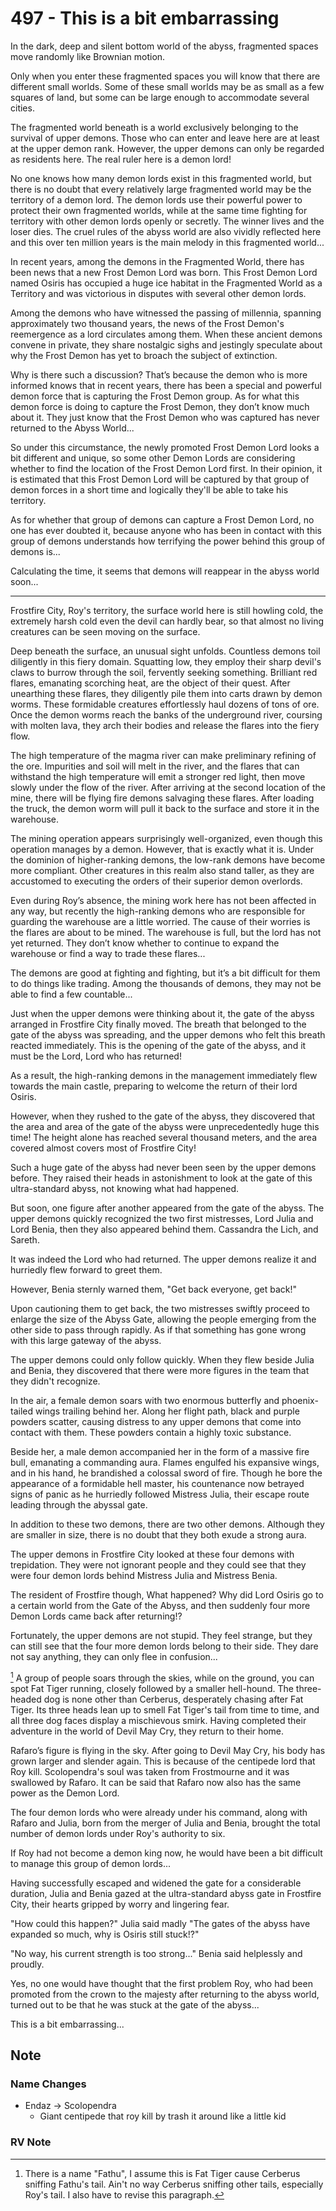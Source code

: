 # 497 - This is a bit embarrassing

In the dark, deep and silent bottom world of the abyss, fragmented spaces move randomly like Brownian motion.

Only when you enter these fragmented spaces you will know that there are different small worlds. Some of these small worlds may be as small as a few squares of land, but some can be large enough to accommodate several cities.

The fragmented world beneath is a world exclusively belonging to the survival of upper demons. Those who can enter and leave here are at least at the upper demon rank. However, the upper demons can only be regarded as residents here. The real ruler here is a demon lord!

No one knows how many demon lords exist in this fragmented world, but there is no doubt that every relatively large fragmented world may be the territory of a demon lord. The demon lords use their powerful power to protect their own fragmented worlds, while at the same time fighting for territory with other demon lords openly or secretly. The winner lives and the loser dies. The cruel rules of the abyss world are also vividly reflected here and this over ten million years is the main melody in this fragmented world...

In recent years, among the demons in the Fragmented World, there has been news that a new Frost Demon Lord was born. This Frost Demon Lord named Osiris has occupied a huge ice habitat in the Fragmented World as a Territory and was victorious in disputes with several other demon lords.

Among the demons who have witnessed the passing of millennia, spanning approximately two thousand years, the news of the Frost Demon's reemergence as a lord circulates among them. When these ancient demons convene in private, they share nostalgic sighs and jestingly speculate about why the Frost Demon has yet to broach the subject of extinction.

Why is there such a discussion? That’s because the demon who is more informed knows that in recent years, there has been a special and powerful demon force that is capturing the Frost Demon group. As for what this demon force is doing to capture the Frost Demon, they don’t know much about it. They just know that the Frost Demon who was captured has never returned to the Abyss World...

So under this circumstance, the newly promoted Frost Demon Lord looks a bit different and unique, so some other Demon Lords are considering whether to find the location of the Frost Demon Lord first. In their opinion, it is estimated that this Frost Demon Lord will be captured by that group of demon forces in a short time and logically they'll be able to take his territory.

As for whether that group of demons can capture a Frost Demon Lord, no one has ever doubted it, because anyone who has been in contact with this group of demons understands how terrifying the power behind this group of demons is...

Calculating the time, it seems that demons will reappear in the abyss world soon...

***

Frostfire City, Roy's territory, the surface world here is still howling cold, the extremely harsh cold even the devil can hardly bear, so that almost no living creatures can be seen moving on the surface.

Deep beneath the surface, an unusual sight unfolds. Countless demons toil diligently in this fiery domain. Squatting low, they employ their sharp devil's claws to burrow through the soil, fervently seeking something. Brilliant red flares, emanating scorching heat, are the object of their quest. After unearthing these flares, they diligently pile them into carts drawn by demon worms. These formidable creatures effortlessly haul dozens of tons of ore. Once the demon worms reach the banks of the underground river, coursing with molten lava, they arch their bodies and release the flares into the fiery flow.

The high temperature of the magma river can make preliminary refining of the ore. Impurities and soil will melt in the river, and the flares that can withstand the high temperature will emit a stronger red light, then move slowly under the flow of the river. After arriving at the second location of the mine, there will be flying fire demons salvaging these flares. After loading the truck, the demon worm will pull it back to the surface and store it in the warehouse.

The mining operation appears surprisingly well-organized, even though this operation manages by a demon. However, that is exactly what it is. Under the dominion of higher-ranking demons, the low-rank demons have become more compliant. Other creatures in this realm also stand taller, as they are accustomed to executing the orders of their superior demon overlords.

Even during Roy’s absence, the mining work here has not been affected in any way, but recently the high-ranking demons who are responsible for guarding the warehouse are a little worried. The cause of their worries is the flares are about to be mined. The warehouse is full, but the lord has not yet returned. They don’t know whether to continue to expand the warehouse or find a way to trade these flares...

The demons are good at fighting and fighting, but it’s a bit difficult for them to do things like trading. Among the thousands of demons, they may not be able to find a few countable...

Just when the upper demons were thinking about it, the gate of the abyss arranged in Frostfire City finally moved. The breath that belonged to the gate of the abyss was spreading, and the upper demons who felt this breath reacted immediately. This is the opening of the gate of the abyss, and it must be the Lord, Lord who has returned!

As a result, the high-ranking demons in the management immediately flew towards the main castle, preparing to welcome the return of their lord Osiris.

However, when they rushed to the gate of the abyss, they discovered that the area and area of ​​the gate of the abyss were unprecedentedly huge this time! The height alone has reached several thousand meters, and the area covered almost covers most of Frostfire City!

Such a huge gate of the abyss had never been seen by the upper demons before. They raised their heads in astonishment to look at the gate of this ultra-standard abyss, not knowing what had happened.

But soon, one figure after another appeared from the gate of the abyss. The upper demons quickly recognized the two first mistresses, Lord Julia and Lord Benia, then they also appeared behind them. Cassandra the Lich, and Sareth.

It was indeed the Lord who had returned. The upper demons realize it and hurriedly flew forward to greet them.

However, Benia sternly warned them, "Get back everyone, get back!"

Upon cautioning them to get back, the two mistresses swiftly proceed to enlarge the size of the Abyss Gate, allowing the people emerging from the other side to pass through rapidly. As if that something has gone wrong with this large gateway of the abyss.

The upper demons could only follow quickly. When they flew beside Julia and Benia, they discovered that there were more figures in the team that they didn't recognize.

In the air, a female demon soars with two enormous butterfly and phoenix-tailed wings trailing behind her. Along her flight path, black and purple powders scatter, causing distress to any upper demons that come into contact with them. These powders contain a highly toxic substance.

Beside her, a male demon accompanied her in the form of a massive fire bull, emanating a commanding aura. Flames engulfed his expansive wings, and in his hand, he brandished a colossal sword of fire. Though he bore the appearance of a formidable hell master, his countenance now betrayed signs of panic as he hurriedly followed Mistress Julia, their escape route leading through the abyssal gate.

In addition to these two demons, there are two other demons. Although they are smaller in size, there is no doubt that they both exude a strong aura.

The upper demons in Frostfire City looked at these four demons with trepidation. They were not ignorant people and they could see that they were four demon lords behind Mistress Julia and Mistress Benia.

The resident of Frostfire though, What happened? Why did Lord Osiris go to a certain world from the Gate of the Abyss, and then suddenly four more Demon Lords came back after returning!?

Fortunately, the upper demons are not stupid. They feel strange, but they can still see that the four more demon lords belong to their side. They dare not say anything, they can only flee in confusion...

[^1] A group of people soars through the skies, while on the ground, you can spot Fat Tiger running, closely followed by a smaller hell-hound. The three-headed dog is none other than Cerberus, desperately chasing after Fat Tiger. Its three heads lean up to smell Fat Tiger's tail from time to time, and all three dog faces display a mischievous smirk. Having completed their adventure in the world of Devil May Cry, they return to their home.

Rafaro’s figure is flying in the sky. After going to Devil May Cry, his body has grown larger and slender again. This is because of the centipede lord that Roy kill. Scolopendra's soul was taken from Frostmourne and it was swallowed by Rafaro. It can be said that Rafaro now also has the same power as the Demon Lord.

The four demon lords who were already under his command, along with Rafaro and Julia, born from the merger of Julia and Benia, brought the total number of demon lords under Roy's authority to six.

If Roy had not become a demon king now, he would have been a bit difficult to manage this group of demon lords...

Having successfully escaped and widened the gate for a considerable duration, Julia and Benia gazed at the ultra-standard abyss gate in Frostfire City, their hearts gripped by worry and lingering fear.

"How could this happen?" Julia said madly "The gates of the abyss have expanded so much, why is Osiris still stuck!?"

"No way, his current strength is too strong..." Benia said helplessly and proudly.

Yes, no one would have thought that the first problem Roy, who had been promoted from the crown to the majesty after returning to the abyss world, turned out to be that he was stuck at the gate of the abyss...

This is a bit embarrassing...

## Note

### Name Changes

- Endaz -> Scolopendra
  - Giant centipede that roy kill by trash it around like a little kid

### RV Note

[^1]: There is a name "Fathu", I assume this is Fat Tiger cause Cerberus sniffing Fathu's tail. Ain't no way Cerberus sniffing other tails, especially Roy's tail. I also have to revise this paragraph.
